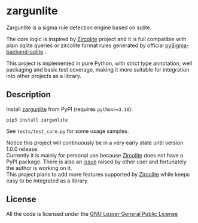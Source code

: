 # zargunlite

Zargunlite is a sigma rule detection engine based on sqlite.  

The core logic is inspired by [Zircolite](https://github.com/wagga40/Zircolite ) project and it is full compatible with plain sqlite queries or zircolite format rules generated by official [pySigma-backend-sqlite](https://github.com/SigmaHQ/pySigma-backend-sqlite ) .  

This project is implemented in pure Python, with strict type annotation, well packaging and basic test coverage, making it more suitable for integration into other projects as a library.  

## Description

Install [zargunlite](https://pypi.org/project/zargunlite/ ) from PyPI (requires `python>=3.10`):  
```
pip3 install zargunlite
```

See `tests/test_core.py` for some usage samples.  

Notice this project will continuously be in a very early state until version 1.0.0 release.  
Currently it is mainly for personal use because [Zircolite](https://github.com/wagga40/Zircolite ) does not have a PyPI package. There is also an [issue](https://github.com/wagga40/Zircolite/issues/87 ) raised by other user and fortunately the author is working on it.  
This project plans to add more features supported by [Zircolite](https://github.com/wagga40/Zircolite ) while keeps easy to be integrated as a library.  

## License

All the code is licensed under the [GNU Lesser General Public License](https://www.gnu.org/licenses/lgpl-3.0.en.html )

